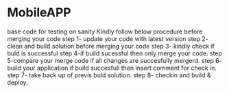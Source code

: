 # MobileAPP
base code for testing on sanity
Kindly follow below procedure before merging your code
step 1- update your code with latest version
step 2- clean and build solution before merging your code
step 3- kindly check if buld is successful
step 4-if build sucessful then only merge your code.
step 5-compare your merge code if all changes are succesfully mergerd.
step 6- build your application if build succesfull then insert comment for check in.
step 7- take back up of previs buld solution.
step 8- checkin and build & deploy.
